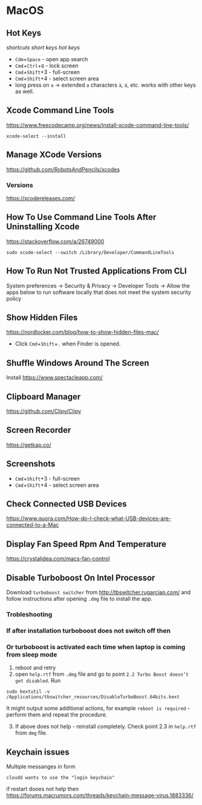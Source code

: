 # MacOS

## Hot Keys
_shortcuts short keys hot keys_

- `Cdm`+`Space` - open app search
- `Cmd`+`Ctrl`+`Q` - lock screen
- `Cmd`+`Shift`+3 - full-screen
- `Cmd`+`Shift`+4 - select screen area
- long press on `a` -> extended `a` characters `ä`, `á`, etc. works with other keys as well.

## Xcode Command Line Tools
https://www.freecodecamp.org/news/install-xcode-command-line-tools/
```
xcode-select --install
```
## Manage XCode Versions
https://github.com/RobotsAndPencils/xcodes

### Versions
https://xcodereleases.com/

## How To Use Command Line Tools After Uninstalling Xcode
https://stackoverflow.com/a/26749000
```
sudo xcode-select --switch /Library/Developer/CommandLineTools
```

## How To Run Not Trusted Applications From CLI
System preferences -> Security & Privacy -> Developer Tools -> Allow the apps below to run software locally that does not meet the system security policy

## Show Hidden Files
https://nordlocker.com/blog/how-to-show-hidden-files-mac/
- Click `Cmd`+`Shift`+`.` when Finder is opened.

## Shuffle Windows Around The Screen
Install https://www.spectacleapp.com/

## Clipboard Manager
https://github.com/Clipy/Clipy

## Screen Recorder
https://getkap.co/

## Screenshots
- `Cmd`+`Shift`+3 - full-screen
- `Cmd`+`Shift`+4 - select screen area

## Check Connected USB Devices
https://www.quora.com/How-do-I-check-what-USB-devices-are-connected-to-a-Mac

## Display Fan Speed Rpm And Temperature
https://crystalidea.com/macs-fan-control

## Disable Turboboost On Intel Processor
Download `turboboost switcher` from http://tbswitcher.rugarciap.com/ and follow instructions after opening `.dmg` file to install the app.

### Trobleshooting
### If after installation turboboost does not switch off then
### Or turboboost is activated each time when laptop is coming from sleep mode
1. reboot and retry
2. open `help.rtf` from `.dmg` file and go to point `2.2 Turbo Boost doesn’t get disabled`.
  Run
  ```
  sudo kextutil -v /Applications/tbswitcher_resources/DisableTurboBoost.64bits.kext
  ```

It might output some additional actions, for example `reboot is required` - perform them and repeat the procedure.

3. If above does not help - reinstall completely. Check point 2.3 in `help.rtf` from `dmg` file.

## Keychain issues
Multiple messanges in form
```
cloudd wants to use the "login keychain" 
```
if restart dooes not help
then https://forums.macrumors.com/threads/keychain-message-virus.1883336/
